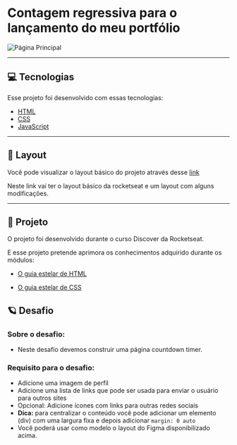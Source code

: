 # Contagem regressiva para o lançamento do meu portfólio

![Página Principal](https://github.com/WendelSantosNunes/Contagem-regressiva-para-o-ano-novo/blob/main/img/img_readme/p%C3%A1gina-principal.png?raw=true)

---

## 💻 **Tecnologias**

Esse projeto foi desenvolvido com essas tecnologias:

- [HTML](https://developer.mozilla.org/pt-BR/docs/Web/HTML)
- [CSS](https://developer.mozilla.org/pt-BR/docs/Web/CSS)
- [JavaScript](https://developer.mozilla.org/pt-BR/docs/Web/JavaScript)

---

## 🎨 **Layout**

Você pode visualizar o layout básico do projeto através desse [link](<https://www.figma.com/file/xfzT3SfyVWhmvTh52ar2UK/DD-%2F-Countdown-(Copy)?node-id=0%3A1>)

Neste link vai ter o layout básico da rocketseat e um layout com alguns modificações.

---

## 🚀 **Projeto**

O projeto foi desenvolvido durante o curso Discover ​da Rocketseat.

E esse projeto pretende aprimora os conhecimentos adquirido durante os módulos:

- [O guia estelar de HTML](https://app.rocketseat.com.br/node/o-guia-estelar-de-html)

- [O guia estelar de CSS](https://app.rocketseat.com.br/node/o-guia-estelar-de-css)

## :ringed_planet: **Desafio**

### Sobre o desafio:

- Neste desafio devemos construir uma página countdown timer.

### Requisito para o desafio:

- Adicione uma imagem de perfil
- Adicione uma lista de links que pode ser usada para enviar o usuário para outros sites
- Opcional: Adicione ícones com links para outras redes sociais
- **Dica:** para centralizar o conteúdo você pode adicionar um elemento (div) com uma largura fixa e depois adicionar `margin: 0 auto`
- Você poderá usar como modelo o layout do Figma disponibilizado acima.
